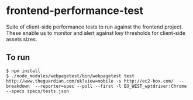 frontend-performance-test
=========================

Suite of client-side performance tests to run against the frontend project. These enable us to monitor and alert against key thresholds for client-side assets sizes.

To run
------

    $ npm install
    $ ./node_modules/webpagetest/bin/webpagetest test http://www.theguardian.com/uk?view=mobile -s http://ec2-box.com/  --breakdown  --reporter=spec --poll --first -l EU_WEST_wptdriver:Chrome --specs specs/tests.json

